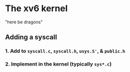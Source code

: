 # The xv6 kernel

"here be dragons"

## Adding a syscall

### 1. Add to `syscall.c`, `syscall.h`, `usys.S'`, & `public.h`

### 2. Implement in the kernel (typically `sys*.c`)
